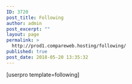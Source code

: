 ```yaml
---
ID: 3720
post_title: Following
author: admin
post_excerpt: ""
layout: page
permalink: >
  http://prod1.compareweb.hosting/following/
published: true
post_date: 2018-05-20 13:35:32
---
```

[userpro template=following]